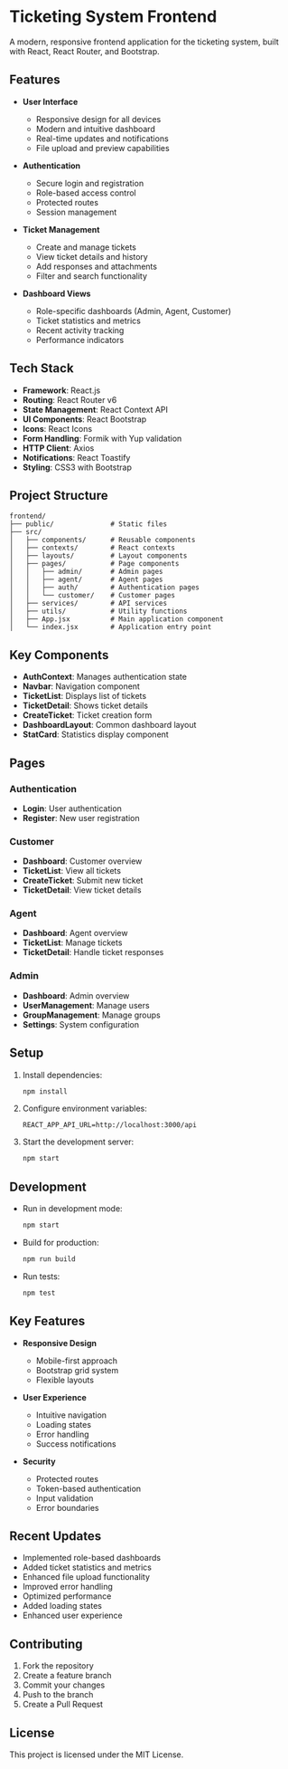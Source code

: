 # Ticketing System Frontend

A modern, responsive frontend application for the ticketing system, built with React, React Router, and Bootstrap.

## Features

- **User Interface**
  - Responsive design for all devices
  - Modern and intuitive dashboard
  - Real-time updates and notifications
  - File upload and preview capabilities

- **Authentication**
  - Secure login and registration
  - Role-based access control
  - Protected routes
  - Session management

- **Ticket Management**
  - Create and manage tickets
  - View ticket details and history
  - Add responses and attachments
  - Filter and search functionality

- **Dashboard Views**
  - Role-specific dashboards (Admin, Agent, Customer)
  - Ticket statistics and metrics
  - Recent activity tracking
  - Performance indicators

## Tech Stack

- **Framework**: React.js
- **Routing**: React Router v6
- **State Management**: React Context API
- **UI Components**: React Bootstrap
- **Icons**: React Icons
- **Form Handling**: Formik with Yup validation
- **HTTP Client**: Axios
- **Notifications**: React Toastify
- **Styling**: CSS3 with Bootstrap

## Project Structure

```
frontend/
├── public/              # Static files
├── src/
│   ├── components/      # Reusable components
│   ├── contexts/        # React contexts
│   ├── layouts/         # Layout components
│   ├── pages/           # Page components
│   │   ├── admin/       # Admin pages
│   │   ├── agent/       # Agent pages
│   │   ├── auth/        # Authentication pages
│   │   └── customer/    # Customer pages
│   ├── services/        # API services
│   ├── utils/           # Utility functions
│   ├── App.jsx          # Main application component
│   └── index.jsx        # Application entry point
```

## Key Components

- **AuthContext**: Manages authentication state
- **Navbar**: Navigation component
- **TicketList**: Displays list of tickets
- **TicketDetail**: Shows ticket details
- **CreateTicket**: Ticket creation form
- **DashboardLayout**: Common dashboard layout
- **StatCard**: Statistics display component

## Pages

### Authentication
- **Login**: User authentication
- **Register**: New user registration

### Customer
- **Dashboard**: Customer overview
- **TicketList**: View all tickets
- **CreateTicket**: Submit new ticket
- **TicketDetail**: View ticket details

### Agent
- **Dashboard**: Agent overview
- **TicketList**: Manage tickets
- **TicketDetail**: Handle ticket responses

### Admin
- **Dashboard**: Admin overview
- **UserManagement**: Manage users
- **GroupManagement**: Manage groups
- **Settings**: System configuration

## Setup

1. Install dependencies:
   ```bash
   npm install
   ```

2. Configure environment variables:
   ```env
   REACT_APP_API_URL=http://localhost:3000/api
   ```

3. Start the development server:
   ```bash
   npm start
   ```

## Development

- Run in development mode:
  ```bash
  npm start
  ```

- Build for production:
  ```bash
  npm run build
  ```

- Run tests:
  ```bash
  npm test
  ```

## Key Features

- **Responsive Design**
  - Mobile-first approach
  - Bootstrap grid system
  - Flexible layouts

- **User Experience**
  - Intuitive navigation
  - Loading states
  - Error handling
  - Success notifications

- **Security**
  - Protected routes
  - Token-based authentication
  - Input validation
  - Error boundaries

## Recent Updates

- Implemented role-based dashboards
- Added ticket statistics and metrics
- Enhanced file upload functionality
- Improved error handling
- Optimized performance
- Added loading states
- Enhanced user experience

## Contributing

1. Fork the repository
2. Create a feature branch
3. Commit your changes
4. Push to the branch
5. Create a Pull Request

## License

This project is licensed under the MIT License.
